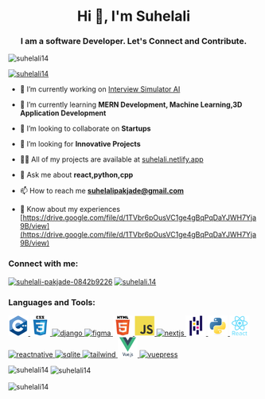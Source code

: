 <h1 align="center">Hi 👋, I'm Suhelali</h1>
<h3 align="center">I am a software Developer. Let's Connect and Contribute.</h3>

<p align="left"> <img src="https://komarev.com/ghpvc/?username=suhelali14&label=Profile%20views&color=0e75b6&style=flat" alt="suhelali14" /> </p>

<p align="left"> <a href="https://github.com/ryo-ma/github-profile-trophy"><img src="https://github-profile-trophy.vercel.app/?username=suhelali14" alt="suhelali14" /></a> </p>

- 🔭 I’m currently working on [Interview Simulator AI](https://github.com/suhelali14/Interview-AI)

- 🌱 I’m currently learning **MERN Development, Machine Learning,3D Application Development**

- 👯 I’m looking to collaborate on **Startups**

- 🤝 I’m looking for **Innovative Projects**

- 👨‍💻 All of my projects are available at [suhelali.netlify.app](suhelali.netlify.app)

- 💬 Ask me about **react,python,cpp**

- 📫 How to reach me **suhelalipakjade@gmail.com**

- 📄 Know about my experiences [https://drive.google.com/file/d/1TVbr6pOusVC1ge4gBqPqDaYJWH7Yja9B/view](https://drive.google.com/file/d/1TVbr6pOusVC1ge4gBqPqDaYJWH7Yja9B/view)

<h3 align="left">Connect with me:</h3>
<p align="left">
<a href="https://linkedin.com/in/suhelali-pakjade-0842b9226" target="blank"><img align="center" src="https://raw.githubusercontent.com/rahuldkjain/github-profile-readme-generator/master/src/images/icons/Social/linked-in-alt.svg" alt="suhelali-pakjade-0842b9226" height="30" width="40" /></a>
<a href="https://instagram.com/suhelali.14" target="blank"><img align="center" src="https://raw.githubusercontent.com/rahuldkjain/github-profile-readme-generator/master/src/images/icons/Social/instagram.svg" alt="suhelali.14" height="30" width="40" /></a>
</p>

<h3 align="left">Languages and Tools:</h3>
<p align="left"> <a href="https://www.w3schools.com/cpp/" target="_blank" rel="noreferrer"> <img src="https://raw.githubusercontent.com/devicons/devicon/master/icons/cplusplus/cplusplus-original.svg" alt="cplusplus" width="40" height="40"/> </a> <a href="https://www.w3schools.com/css/" target="_blank" rel="noreferrer"> <img src="https://raw.githubusercontent.com/devicons/devicon/master/icons/css3/css3-original-wordmark.svg" alt="css3" width="40" height="40"/> </a> <a href="https://www.djangoproject.com/" target="_blank" rel="noreferrer"> <img src="https://cdn.worldvectorlogo.com/logos/django.svg" alt="django" width="40" height="40"/> </a> <a href="https://www.figma.com/" target="_blank" rel="noreferrer"> <img src="https://www.vectorlogo.zone/logos/figma/figma-icon.svg" alt="figma" width="40" height="40"/> </a> <a href="https://www.w3.org/html/" target="_blank" rel="noreferrer"> <img src="https://raw.githubusercontent.com/devicons/devicon/master/icons/html5/html5-original-wordmark.svg" alt="html5" width="40" height="40"/> </a> <a href="https://developer.mozilla.org/en-US/docs/Web/JavaScript" target="_blank" rel="noreferrer"> <img src="https://raw.githubusercontent.com/devicons/devicon/master/icons/javascript/javascript-original.svg" alt="javascript" width="40" height="40"/> </a> <a href="https://nextjs.org/" target="_blank" rel="noreferrer"> <img src="https://cdn.worldvectorlogo.com/logos/nextjs-2.svg" alt="nextjs" width="40" height="40"/> </a> <a href="https://pandas.pydata.org/" target="_blank" rel="noreferrer"> <img src="https://raw.githubusercontent.com/devicons/devicon/2ae2a900d2f041da66e950e4d48052658d850630/icons/pandas/pandas-original.svg" alt="pandas" width="40" height="40"/> </a> <a href="https://www.python.org" target="_blank" rel="noreferrer"> <img src="https://raw.githubusercontent.com/devicons/devicon/master/icons/python/python-original.svg" alt="python" width="40" height="40"/> </a> <a href="https://reactjs.org/" target="_blank" rel="noreferrer"> <img src="https://raw.githubusercontent.com/devicons/devicon/master/icons/react/react-original-wordmark.svg" alt="react" width="40" height="40"/> </a> <a href="https://reactnative.dev/" target="_blank" rel="noreferrer"> <img src="https://reactnative.dev/img/header_logo.svg" alt="reactnative" width="40" height="40"/> </a> <a href="https://www.sqlite.org/" target="_blank" rel="noreferrer"> <img src="https://www.vectorlogo.zone/logos/sqlite/sqlite-icon.svg" alt="sqlite" width="40" height="40"/> </a> <a href="https://tailwindcss.com/" target="_blank" rel="noreferrer"> <img src="https://www.vectorlogo.zone/logos/tailwindcss/tailwindcss-icon.svg" alt="tailwind" width="40" height="40"/> </a> <a href="https://vuejs.org/" target="_blank" rel="noreferrer"> <img src="https://raw.githubusercontent.com/devicons/devicon/master/icons/vuejs/vuejs-original-wordmark.svg" alt="vuejs" width="40" height="40"/> </a> <a href="https://vuepress.vuejs.org/" target="_blank" rel="noreferrer"> <img src="https://raw.githubusercontent.com/AliasIO/wappalyzer/master/src/drivers/webextension/images/icons/VuePress.svg" alt="vuepress" width="40" height="40"/> </a> </p>

<p><img align="left" src="https://github-readme-stats.vercel.app/api/top-langs?username=suhelali14&show_icons=true&locale=en&layout=compact" alt="suhelali14" /></p>

<p>&nbsp;<img align="center" src="https://github-readme-stats.vercel.app/api?username=suhelali14&show_icons=true&locale=en" alt="suhelali14" /></p>

<p><img align="center" src="https://github-readme-streak-stats.herokuapp.com/?user=suhelali14&" alt="suhelali14" /></p>
